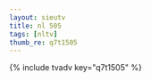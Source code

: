 ```yaml
--- 
layout: sieutv
title: nl 505
tags: [nltv]
thumb_re: q7t1505
---
```

{% include tvadv key="q7t1505" %} 
